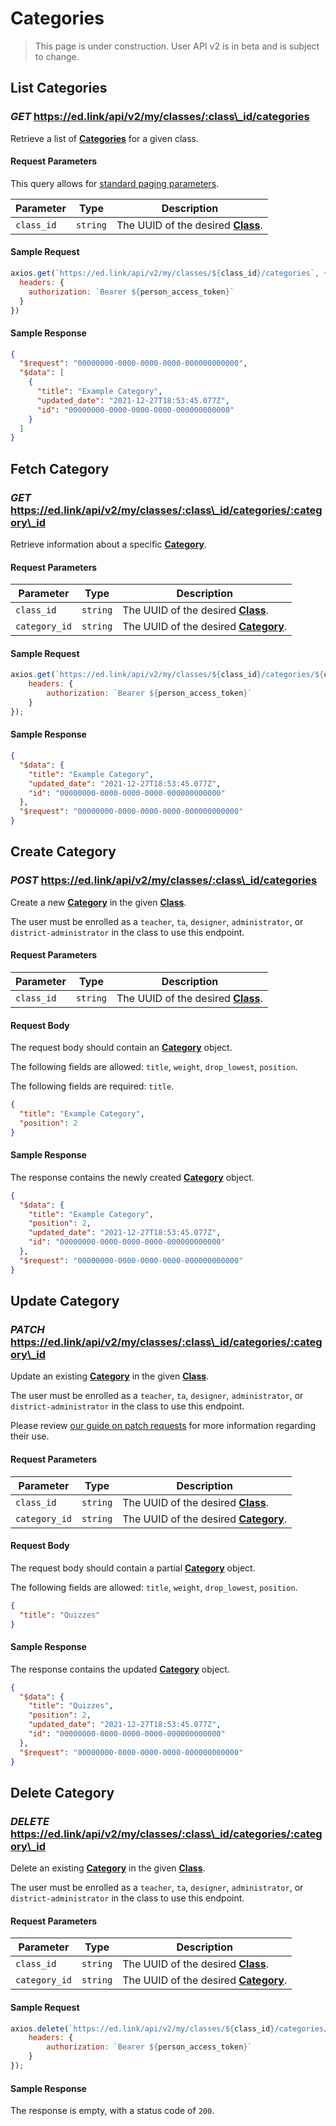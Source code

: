 # Categories

> This page is under construction. User API v2 is in beta and is subject to change.

## List Categories

### *GET* https://ed.link/api/v2/my/classes/:class\_id/categories

Retrieve a list of **[Categories](../models/external/category)** for a given class.

#### Request Parameters

This query allows for [standard paging parameters](../../../guides/v2.0/paginated-requests).

| Parameter  | Type     | Description                                                    |
|------------|----------|----------------------------------------------------------------|
| `class_id` | `string` | The UUID of the desired **[Class](../models/external/class)**. |

#### Sample Request

```javascript
axios.get(`https://ed.link/api/v2/my/classes/${class_id}/categories`, {
  headers: {
    authorization: `Bearer ${person_access_token}`
  }
})
```

#### Sample Response

```json
{
  "$request": "00000000-0000-0000-0000-000000000000",
  "$data": [
    {
      "title": "Example Category",
      "updated_date": "2021-12-27T18:53:45.077Z",
      "id": "00000000-0000-0000-0000-000000000000"
    }
  ]
}
```

## Fetch Category 

### *GET* https://ed.link/api/v2/my/classes/:class\_id/categories/:category\_id

Retrieve information about a specific **[Category](../models/external/category)**.

#### Request Parameters

| Parameter     | Type     | Description                                                          |
|---------------|----------|----------------------------------------------------------------------|
| `class_id`    | `string` | The UUID of the desired **[Class](../models/external/class)**.       |
| `category_id` | `string` | The UUID of the desired **[Category](../models/external/category)**. |

#### Sample Request

```javascript
axios.get(`https://ed.link/api/v2/my/classes/${class_id}/categories/${category_id}`, {
	headers: {
		authorization: `Bearer ${person_access_token}`
	}
});
```

#### Sample Response

```json
{
  "$data": {
    "title": "Example Category",
    "updated_date": "2021-12-27T18:53:45.077Z",
    "id": "00000000-0000-0000-0000-000000000000"
  },
  "$request": "00000000-0000-0000-0000-000000000000"
}
```

## Create Category

### *POST* https://ed.link/api/v2/my/classes/:class\_id/categories

Create a new **[Category](../models/external/category)** in the given **[Class](../models/external/class)**.

The user must be enrolled as a `teacher`, `ta`, `designer`, `administrator`, or `district-administrator` in the class to use this endpoint.

#### Request Parameters

| Parameter  | Type     | Description                                                    |
|------------|----------|----------------------------------------------------------------|
| `class_id` | `string` | The UUID of the desired **[Class](../models/external/class)**. |

#### Request Body

The request body should contain an **[Category](../models/external/category)** object.

The following fields are allowed: `title`, `weight`, `drop_lowest`, `position`.

The following fields are required: `title`.

```json
{
  "title": "Example Category",
  "position": 2
}
```

#### Sample Response

The response contains the newly created **[Category](../models/external/category)** object.

```json
{
  "$data": {
    "title": "Example Category",
    "position": 2,
    "updated_date": "2021-12-27T18:53:45.077Z",
    "id": "00000000-0000-0000-0000-000000000000"
  },
  "$request": "00000000-0000-0000-0000-000000000000"
}
```

## Update Category

### *PATCH* https://ed.link/api/v2/my/classes/:class\_id/categories/:category\_id

Update an existing **[Category](../models/external/category)** in the given **[Class](../models/external/class)**.

The user must be enrolled as a `teacher`, `ta`, `designer`, `administrator`, or `district-administrator` in the class to use this endpoint.

Please review [our guide on patch requests](../../../guides/v2.0/patch-requests) for more information regarding their use.

#### Request Parameters

| Parameter     | Type     | Description                                                          |
|---------------|----------|----------------------------------------------------------------------|
| `class_id`    | `string` | The UUID of the desired **[Class](../models/external/class)**.       |
| `category_id` | `string` | The UUID of the desired **[Category](../models/external/category)**. |


#### Request Body

The request body should contain a partial **[Category](../models/external/category)** object.

The following fields are allowed: `title`, `weight`, `drop_lowest`, `position`.

```json
{
  "title": "Quizzes"
}
```

#### Sample Response

The response contains the updated **[Category](../models/external/category)** object.

```json
{
  "$data": {
    "title": "Quizzes",
    "position": 2,
    "updated_date": "2021-12-27T18:53:45.077Z",
    "id": "00000000-0000-0000-0000-000000000000"
  },
  "$request": "00000000-0000-0000-0000-000000000000"
}
```

## Delete Category

### *DELETE* https://ed.link/api/v2/my/classes/:class\_id/categories/:category\_id

Delete an existing **[Category](../models/external/category)** in the given **[Class](../models/external/class)**.

The user must be enrolled as a `teacher`, `ta`, `designer`, `administrator`, or `district-administrator` in the class to use this endpoint.

#### Request Parameters

| Parameter     | Type     | Description                                                          |
|---------------|----------|----------------------------------------------------------------------|
| `class_id`    | `string` | The UUID of the desired **[Class](../models/external/class)**.       |
| `category_id` | `string` | The UUID of the desired **[Category](../models/external/category)**. |

#### Sample Request

```javascript
axios.delete(`https://ed.link/api/v2/my/classes/${class_id}/categories/${category_id}`, {
	headers: {
		authorization: `Bearer ${person_access_token}`
	}
});
```

#### Sample Response

The response is empty, with a status code of `200`.
